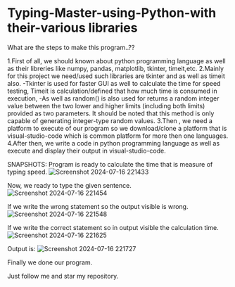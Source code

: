 # Typing-Master-using-Python-with their-various libraries
What are the steps to make this program..??

1.First of all, we should known about python programming language as well as their libreries like numpy, pandas, matplotlib, tkinter, timeit,etc.
2.Mainly for this project we need/used such libraries are tkinter and as well as timeit also.
-Tkinter is used for faster GUI as well to calculate the time for speed testing, Timeit is calculation/defined that how much time is consumed in execution,
-As well as random() is also used for  returns a random integer value between the two lower and higher limits (including both limits) provided as two parameters. 
 It should be noted that this method is only capable of generating integer-type random values.
3.Then , we need a platform to execute of our program so we download/clone a platform that is visual-studio-code which is common platform for more then one languages. 
4.After then, we write a code in python programming language as well as execute and display their output in visual-studio-code.

SNAPSHOTS:
Program is ready to calculate the time that is measure of typing speed.
![Screenshot 2024-07-16 221433](https://github.com/user-attachments/assets/f75c09e4-3b51-4fc0-9140-6ff5bb4dda7a)

Now, we ready to type the given sentence.
![Screenshot 2024-07-16 221454](https://github.com/user-attachments/assets/caa75fb8-4d33-4d30-9809-d45c13db129f)

If we write the wrong statement so the output visible is wrong.
![Screenshot 2024-07-16 221548](https://github.com/user-attachments/assets/ccc3376e-b53e-4d9b-80c8-f91564c24311)

If we write the correct statement so in output visible the calculation time.
![Screenshot 2024-07-16 221625](https://github.com/user-attachments/assets/90b953d1-47cc-4d80-a7e6-f80cbbef234b)

Output is:
![Screenshot 2024-07-16 221727](https://github.com/user-attachments/assets/5a47fda4-9910-4fbb-a27a-2dd1deec0d38)

Finally we done our program.

Just follow me and star my repository.


